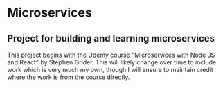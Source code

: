 # Microservices
## Project for building and learning microservices

This project begins with the Udemy course "Microservices with Node JS and React" by Stephen Grider.
This will likely change over time to include work which is very much my own, though I will ensure to maintain credit where the work is from the course directly.
